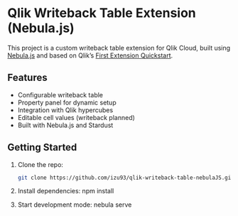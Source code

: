 # Qlik Writeback Table Extension (Nebula.js)

This project is a custom writeback table extension for Qlik Cloud, built using [Nebula.js](https://qlik.dev/extend/nebula.js) and based on Qlik’s [First Extension Quickstart](https://qlik.dev/extend/extend-quickstarts/first-extension/).

## Features

- Configurable writeback table
- Property panel for dynamic setup
- Integration with Qlik hypercubes
- Editable cell values (writeback planned)
- Built with Nebula.js and Stardust

## Getting Started

1. Clone the repo:
   ```bash
   git clone https://github.com/izu93/qlik-writeback-table-nebulaJS.git

2. Install dependencies:
   npm install

3. Start development mode:
   nebula serve

